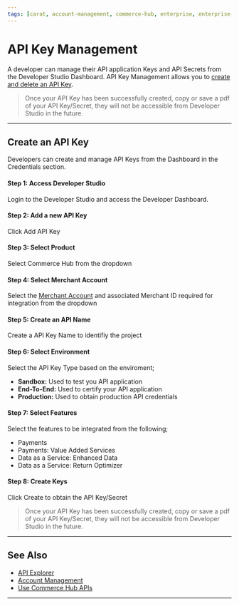 ```yaml
---
tags: [carat, account-management, commerce-hub, enterprise, enterprise-portal, key-management, api-key, api-secret]
---
```


# API Key Management

A developer can manage their API application Keys and API Secrets from the Developer Studio Dashboard. API Key Management allows you to [create and delete an API Key](#create-an-api-key).

<!-- theme: warning -->
> Once your API Key has been successfully created, copy or save a pdf of your API Key/Secret, they will not be accessible from Developer Studio in the future.

---

## Create an API Key

Developers can create and manage API Keys from the Dashboard in the Credentials section.

#### Step 1: Access Developer Studio

Login to the Developer Studio and access the Developer Dashboard. 

#### Step 2: Add a new API Key

Click Add API Key

#### Step 3: Select Product

Select Commerce Hub from the dropdown

#### Step 4: Select Merchant Account

Select the [Merchant Account](?path=docs/Resources/Guides/Dev-Studio/Account-Management.md) and associated Merchant ID required for integration from the dropdown

#### Step 5: Create an API Name

Create a API Key Name to identifiy the project

#### Step 6: Select Environment

Select the API Key Type based on the enviroment;

- **Sandbox:** Used to test you API application
- **End-To-End:** Used to certify your API application
- **Production:** Used to obtain production API credentials

#### Step 7: Select Features

Select the features to be integrated from the following;

- Payments
- Payments: Value Added Services
- Data as a Service: Enhanced Data
- Data as a Service: Return Optimizer

#### Step 8: Create Keys

Click Create to obtain the API Key/Secret

<!-- theme: warning -->
> Once your API Key has been successfully created, copy or save a pdf of your API Key/Secret, they will not be accessible from Developer Studio in the future.

---

## See Also

- [API Explorer](../api/?type=post&path=/payments/v1/charges)
- [Account Management](?path=docs/Resources/Guides/Dev-Studio/Account-Management.md)
- [Use Commerce Hub APIs](?path=docs/Resources/API-Documents/Use-Our-APIs.md)

<!---
- [Transaction Verification](?path=docs/Resources/Guides/Dev-Studio/Transaction-Verification.md)
- [Certification](?path=docs/Resources/Guides/Dev-Studio/Certification.md)
-->

---
